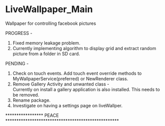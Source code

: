 LiveWallpaper_Main
==================

Wallpaper for controlling facebook pictures


PROGRESS - <BR>
1. Fixed memory leakage problem. <BR>
2. Currently implementing algorithm to display grid and extract random picture from a folder in SD card.

PENDING - <BR>
1. Check on touch events. Add touch event override methods to MyWallpaperService(preferred) or NewRenderer class. <BR>
2. Remove Gallery Activity and unwanted class -<BR>
   Currently on install a gallery application is also installed. This needs to be removed.<BR>
3. Rename package.<BR>
4. Investigate on having a settings page on liveWallper.<BR>

***************** PEACE ***************************************************
